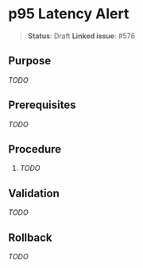 # p95 Latency Alert

> **Status**: Draft
> **Linked issue**: #576

## Purpose
_TODO_

## Prerequisites
_TODO_

## Procedure
1. _TODO_

## Validation
_TODO_

## Rollback
_TODO_
